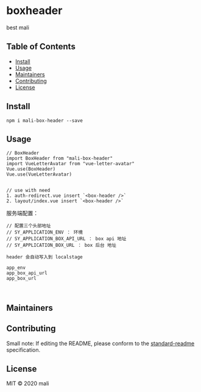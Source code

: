 # boxheader

best mali

## Table of Contents

- [Install](#install)
- [Usage](#usage)
- [Maintainers](#maintainers)
- [Contributing](#contributing)
- [License](#license)

## Install

```
npm i mali-box-header --save
```

## Usage

```
// BoxHeader
import BoxHeader from "mali-box-header"
import VueLetterAvatar from "vue-letter-avatar"
Vue.use(BoxHeader)
Vue.use(VueLetterAvatar)


// use with need
1. auth-redirect.vue insert `<box-header />` 
2. layout/index.vue insert `<box-header />` 

```

服务端配置：

```
// 配置三个头部地址
// SY_APPLICATION_ENV ： 环境
// SY_APPLICATION_BOX_API_URL ： box api 地址
// SY_APPLICATION_BOX_URL ： box 后台 地址

header 会自动写入到 localstage

app_env
app_box_api_url
app_box_url



```


## Maintainers

## Contributing

Small note: If editing the README, please conform to the [standard-readme](https://github.com/RichardLitt/standard-readme) specification.

## License

MIT © 2020 mali
